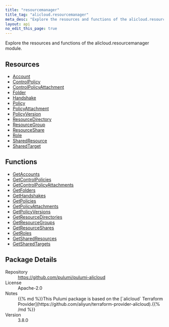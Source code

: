 ```yaml
---
title: "resourcemanager"
title_tag: "alicloud.resourcemanager"
meta_desc: "Explore the resources and functions of the alicloud.resourcemanager module."
layout: api
no_edit_this_page: true
---
```


<!-- WARNING: this file was generated by Pulumi Docs Generator. -->
<!-- Do not edit by hand unless you're certain you know what you are doing! -->

Explore the resources and functions of the alicloud.resourcemanager module.

<h2 id="resources">Resources</h2>
<ul class="api">
    <li><a href="account" title="Account"><span class="api-symbol api-symbol--resource"></span>Account</a></li>
    <li><a href="controlpolicy" title="ControlPolicy"><span class="api-symbol api-symbol--resource"></span>ControlPolicy</a></li>
    <li><a href="controlpolicyattachment" title="ControlPolicyAttachment"><span class="api-symbol api-symbol--resource"></span>ControlPolicyAttachment</a></li>
    <li><a href="folder" title="Folder"><span class="api-symbol api-symbol--resource"></span>Folder</a></li>
    <li><a href="handshake" title="Handshake"><span class="api-symbol api-symbol--resource"></span>Handshake</a></li>
    <li><a href="policy" title="Policy"><span class="api-symbol api-symbol--resource"></span>Policy</a></li>
    <li><a href="policyattachment" title="PolicyAttachment"><span class="api-symbol api-symbol--resource"></span>PolicyAttachment</a></li>
    <li><a href="policyversion" title="PolicyVersion"><span class="api-symbol api-symbol--resource"></span>PolicyVersion</a></li>
    <li><a href="resourcedirectory" title="ResourceDirectory"><span class="api-symbol api-symbol--resource"></span>ResourceDirectory</a></li>
    <li><a href="resourcegroup" title="ResourceGroup"><span class="api-symbol api-symbol--resource"></span>ResourceGroup</a></li>
    <li><a href="resourceshare" title="ResourceShare"><span class="api-symbol api-symbol--resource"></span>ResourceShare</a></li>
    <li><a href="role" title="Role"><span class="api-symbol api-symbol--resource"></span>Role</a></li>
    <li><a href="sharedresource" title="SharedResource"><span class="api-symbol api-symbol--resource"></span>SharedResource</a></li>
    <li><a href="sharedtarget" title="SharedTarget"><span class="api-symbol api-symbol--resource"></span>SharedTarget</a></li>
</ul>

<h2 id="functions">Functions</h2>
<ul class="api">
    <li><a href="getaccounts" title="GetAccounts"><span class="api-symbol api-symbol--function"></span>GetAccounts</a></li>
    <li><a href="getcontrolpolicies" title="GetControlPolicies"><span class="api-symbol api-symbol--function"></span>GetControlPolicies</a></li>
    <li><a href="getcontrolpolicyattachments" title="GetControlPolicyAttachments"><span class="api-symbol api-symbol--function"></span>GetControlPolicyAttachments</a></li>
    <li><a href="getfolders" title="GetFolders"><span class="api-symbol api-symbol--function"></span>GetFolders</a></li>
    <li><a href="gethandshakes" title="GetHandshakes"><span class="api-symbol api-symbol--function"></span>GetHandshakes</a></li>
    <li><a href="getpolicies" title="GetPolicies"><span class="api-symbol api-symbol--function"></span>GetPolicies</a></li>
    <li><a href="getpolicyattachments" title="GetPolicyAttachments"><span class="api-symbol api-symbol--function"></span>GetPolicyAttachments</a></li>
    <li><a href="getpolicyversions" title="GetPolicyVersions"><span class="api-symbol api-symbol--function"></span>GetPolicyVersions</a></li>
    <li><a href="getresourcedirectories" title="GetResourceDirectories"><span class="api-symbol api-symbol--function"></span>GetResourceDirectories</a></li>
    <li><a href="getresourcegroups" title="GetResourceGroups"><span class="api-symbol api-symbol--function"></span>GetResourceGroups</a></li>
    <li><a href="getresourceshares" title="GetResourceShares"><span class="api-symbol api-symbol--function"></span>GetResourceShares</a></li>
    <li><a href="getroles" title="GetRoles"><span class="api-symbol api-symbol--function"></span>GetRoles</a></li>
    <li><a href="getsharedresources" title="GetSharedResources"><span class="api-symbol api-symbol--function"></span>GetSharedResources</a></li>
    <li><a href="getsharedtargets" title="GetSharedTargets"><span class="api-symbol api-symbol--function"></span>GetSharedTargets</a></li>
</ul>

<h2 id="package-details">Package Details</h2>
<dl class="package-details">
	<dt>Repository</dt>
	<dd><a href="https://github.com/pulumi/pulumi-alicloud">https://github.com/pulumi/pulumi-alicloud</a></dd>
	<dt>License</dt>
	<dd>Apache-2.0</dd>
	<dt>Notes</dt>
	<dd>{{% md %}}This Pulumi package is based on the [`alicloud` Terraform Provider](https://github.com/aliyun/terraform-provider-alicloud).{{% /md %}}</dd>
	<dt>Version</dt>
	<dd>3.8.0</dd>
</dl>

